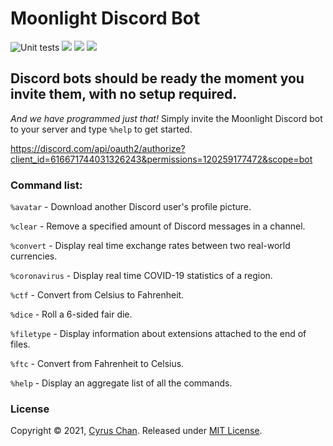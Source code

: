 # Moonlight Discord Bot 
  
![Unit tests](https://github.com/CyrusChan7/Moonlight-Discord-Bot/actions/workflows/python-app.yml/badge.svg)
![](https://img.shields.io/badge/license-MIT-orange)
![](https://img.shields.io/badge/Python-3.6%2B-blue)
[<img src="https://img.shields.io/badge/LinkedIn-Cyrus%20Chan-blueviolet">](https://www.linkedin.com/in/cyruschan123/)  
  
## **Discord bots should be ready the moment you invite them, with no setup required.**
  
  *And we have programmed just that!* Simply invite the Moonlight Discord bot to your server and type `%help` to get started.
    
  https://discord.com/api/oauth2/authorize?client_id=616671744031326243&permissions=120259177472&scope=bot
  
### Command list:
`%avatar`  - Download another Discord user's profile picture.  
  
`%clear` - Remove a specified amount of Discord messages in a channel.
  
`%convert`  - Display real time exchange rates between two real-world currencies.  
    
`%coronavirus` - Display real time COVID-19 statistics of a region.

`%ctf` - Convert from Celsius to Fahrenheit.  
  
`%dice` - Roll a 6-sided fair die.  
  
`%filetype` - Display information about extensions attached to the end of files.

`%ftc` - Convert from Fahrenheit to Celsius.  
  
`%help` - Display an aggregate list of all the commands.
  
### License  
  
Copyright © 2021, [Cyrus Chan](https://github.com/CyrusChan7). Released under [MIT License](https://github.com/CyrusChan7/Moonlight-Discord-Bot/blob/main/LICENSE).
